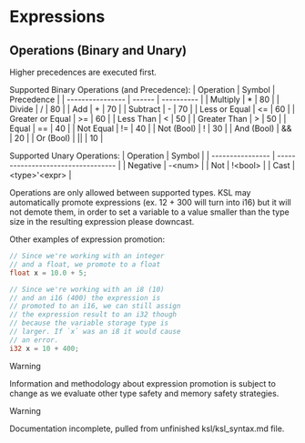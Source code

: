 # Expressions

## Operations (Binary and Unary)

Higher precedences are executed first.

Supported Binary Operations (and Precedence):
| Operation        | Symbol | Precedence |
| ---------------- | ------ | ---------- |
| Multiply         | *      | 80         |
| Divide           | /      | 80         |
| Add              | +      | 70         |
| Subtract         | -      | 70         |
| Less or Equal    | <=     | 60         |
| Greater or Equal | >=     | 60         |
| Less Than        | <      | 50         |
| Greater Than     | >      | 50         |
| Equal            | ==     | 40         |
| Not Equal        | !=     | 40         |
| Not (Bool)       | !      | 30         |
| And (Bool)       | &&     | 20         |
| Or (Bool)        | \|\|   | 10         |

Supported Unary Operations:
| Operation        | Symbol                             |
| ---------------- | ---------------------------------- |
| Negative         | -&lt;num&gt;                       |
| Not              | !&lt;bool&gt;                      |
| Cast             | &lt;type&gt;'&lt;expr&gt;          |

Operations are only allowed between supported types. KSL may
automatically promote expressions (ex. 12 + 300 will turn into
i16) but it will not demote them, in order to set a variable
to a value smaller than the type size in the resulting expression
please downcast.

Other examples of expression promotion:
```c
// Since we're working with an integer
// and a float, we promote to a float
float x = 10.0 + 5;
```
```rust
// Since we're working with an i8 (10)
// and an i16 (400) the expression is
// promoted to an i16, we can still assign
// the expression result to an i32 though
// because the variable storage type is
// larger. If `x` was an i8 it would cause
// an error.
i32 x = 10 + 400;
```

> [!WARNING]
> Information and methodology about expression promotion is subject to change as we evaluate other type safety and memory safety strategies.

> [!WARNING]
> Documentation incomplete, pulled from unfinished ksl/ksl_syntax.md file.
